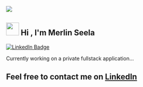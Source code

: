 <img src="https://media-exp1.licdn.com/dms/image/C4E16AQG_rpjFqWlYvA/profile-displaybackgroundimage-shrink_350_1400/0/1663735925434?e=1669852800&v=beta&t=SXNlUSHpaJAmw3cXa7M7wCBRIYvRYI0ubaKXVMUutSg">

## <img src="https://media.giphy.com/media/hvRJCLFzcasrR4ia7z/giphy.gif" height="35"> Hi , I'm Merlin Seela
[![LinkedIn Badge](https://img.shields.io/badge/-LinkedIn-blue?style=social&logo=Linkedin&logoColor=blue&link=https://www.linkedin.com/in/merlinseela/)](https://www.linkedin.com/in/merlinseela/)

Currently working on a private fullstack application...

## Feel free to contact me on [LinkedIn](https://www.linkedin.com/in/merlinseela/?locale=en_US)
